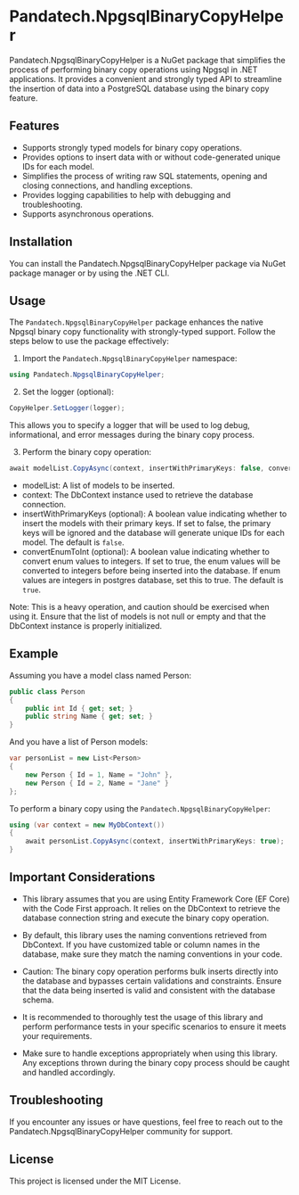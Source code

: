 # Pandatech.NpgsqlBinaryCopyHelper

Pandatech.NpgsqlBinaryCopyHelper is a NuGet package that simplifies the process of performing binary copy operations
using Npgsql in .NET applications. It provides a convenient and strongly typed API to streamline the insertion of data
into a PostgreSQL database using the binary copy feature.

## Features

- Supports strongly typed models for binary copy operations.
- Provides options to insert data with or without code-generated unique IDs for each model.
- Simplifies the process of writing raw SQL statements, opening and closing connections, and handling exceptions.
- Provides logging capabilities to help with debugging and troubleshooting.
- Supports asynchronous operations.

## Installation

You can install the Pandatech.NpgsqlBinaryCopyHelper package via NuGet package manager or by using the .NET CLI.

## Usage

The `Pandatech.NpgsqlBinaryCopyHelper` package enhances the native Npgsql binary copy functionality with strongly-typed
support. Follow the steps below to use the package effectively:

1. Import the `Pandatech.NpgsqlBinaryCopyHelper` namespace:

```csharp
using Pandatech.NpgsqlBinaryCopyHelper;
```

2. Set the logger (optional):

```csharp
CopyHelper.SetLogger(logger);
```

This allows you to specify a logger that will be used to log debug, informational, and error messages during the binary
copy process.

3. Perform the binary copy operation:

```csharp
await modelList.CopyAsync(context, insertWithPrimaryKeys: false, convertEnumToInt: true);
```

- modelList: A list of models to be inserted.
- context: The DbContext instance used to retrieve the database connection.
- insertWithPrimaryKeys (optional): A boolean value indicating whether to insert the models with their primary keys. If
  set to
  false, the primary keys will be ignored and the database will generate unique IDs for each model. The default
  is `false`.
- convertEnumToInt (optional): A boolean value indicating whether to convert enum values to integers. If set to true,
  the enum values will be converted to integers before being inserted into the database. If enum values are integers in
  postgres database, set this to true. The default is `true`.

Note: This is a heavy operation, and caution should be exercised when using it. Ensure that the list of models is not
null or empty and that the DbContext instance is properly initialized.

## Example

Assuming you have a model class named Person:

```csharp
public class Person
{
    public int Id { get; set; }
    public string Name { get; set; }
}
```

And you have a list of Person models:

```csharp
var personList = new List<Person>
{
    new Person { Id = 1, Name = "John" },
    new Person { Id = 2, Name = "Jane" }
};
```

To perform a binary copy using the `Pandatech.NpgsqlBinaryCopyHelper`:

```csharp
using (var context = new MyDbContext())
{
    await personList.CopyAsync(context, insertWithPrimaryKeys: true);
}
```

## Important Considerations

- This library assumes that you are using Entity Framework Core (EF Core) with the Code First approach. It relies on the
  DbContext to retrieve the database connection string and execute the binary copy operation.

- By default, this library uses the naming conventions retrieved from DbContext. If you have customized table or column
  names in the database, make sure they match the naming conventions in your code.

- Caution: The binary copy operation performs bulk inserts directly into the database and bypasses certain validations
  and constraints. Ensure that the data being inserted is valid and consistent with the database schema.

- It is recommended to thoroughly test the usage of this library and perform performance tests in your specific
  scenarios to ensure it meets your requirements.

- Make sure to handle exceptions appropriately when using this library. Any exceptions thrown during the binary copy
  process should be caught and handled accordingly.

## Troubleshooting

If you encounter any issues or have questions, feel free to reach out to the Pandatech.NpgsqlBinaryCopyHelper community
for support.

## License

This project is licensed under the MIT License.